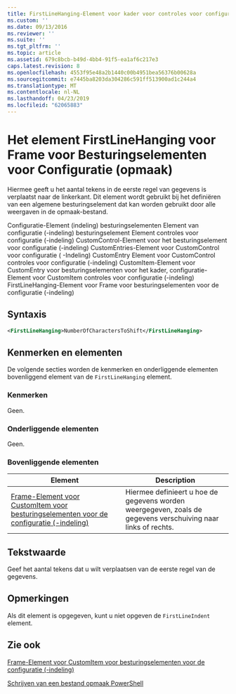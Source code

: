 ```yaml
---
title: FirstLineHanging-Element voor kader voor controles voor configuratie (-indeling) | Microsoft Docs
ms.custom: ''
ms.date: 09/13/2016
ms.reviewer: ''
ms.suite: ''
ms.tgt_pltfrm: ''
ms.topic: article
ms.assetid: 679c8bcb-b49d-4bb4-91f5-ea1af6c217e3
caps.latest.revision: 8
ms.openlocfilehash: 4553f95e48a2b1440c00b4951bea56376b00628a
ms.sourcegitcommit: e7445ba8203da304286c591ff513900ad1c244a4
ms.translationtype: MT
ms.contentlocale: nl-NL
ms.lasthandoff: 04/23/2019
ms.locfileid: "62065883"
---
```

# <a name="firstlinehanging-element-for-frame-for-controls-for-configuration-format"></a>Het element FirstLineHanging voor Frame voor Besturingselementen voor Configuratie (opmaak)

Hiermee geeft u het aantal tekens in de eerste regel van gegevens is verplaatst naar de linkerkant. Dit element wordt gebruikt bij het definiëren van een algemene besturingselement dat kan worden gebruikt door alle weergaven in de opmaak-bestand.

Configuratie-Element (indeling) besturingselementen Element van configuratie (-indeling) besturingselement Element controles voor configuratie (-indeling) CustomControl-Element voor het besturingselement voor configuratie (-indeling) CustomEntries-Element voor CustomControl voor configuratie ( -Indeling) CustomEntry Element voor CustomControl controles voor configuratie (-indeling) CustomItem-Element voor CustomEntry voor besturingselementen voor het kader, configuratie-Element voor CustomItem controles voor configuratie (-indeling) FirstLineHanging-Element voor Frame voor besturingselementen voor de configuratie (-indeling)

## <a name="syntax"></a>Syntaxis

```xml
<FirstLineHanging>NumberOfCharactersToShift</FirstLineHanging>
```

## <a name="attributes-and-elements"></a>Kenmerken en elementen

De volgende secties worden de kenmerken en onderliggende elementen bovenliggend element van de `FirstLineHanging` element.

### <a name="attributes"></a>Kenmerken

Geen.

### <a name="child-elements"></a>Onderliggende elementen

Geen.

### <a name="parent-elements"></a>Bovenliggende elementen

|Element|Description|
|-------------|-----------------|
|[Frame-Element voor CustomItem voor besturingselementen voor de configuratie (-indeling)](./frame-element-for-customitem-for-controls-for-configuration-format.md)|Hiermee definieert u hoe de gegevens worden weergegeven, zoals de gegevens verschuiving naar links of rechts.|

## <a name="text-value"></a>Tekstwaarde

Geef het aantal tekens dat u wilt verplaatsen van de eerste regel van de gegevens.

## <a name="remarks"></a>Opmerkingen

Als dit element is opgegeven, kunt u niet opgeven de `FirstLineIndent` element.

## <a name="see-also"></a>Zie ook

[Frame-Element voor CustomItem voor besturingselementen voor de configuratie (-indeling)](./frame-element-for-customitem-for-controls-for-configuration-format.md)

[Schrijven van een bestand opmaak PowerShell](./writing-a-powershell-formatting-file.md)
